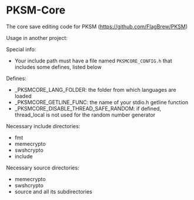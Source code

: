 # PKSM-Core
The core save editing code for PKSM (https://github.com/FlagBrew/PKSM)

Usage in another project:

Special info:
- Your include path must have a file named `PKSMCORE_CONFIG.h` that includes some defines, listed below

Defines:
- _PKSMCORE_LANG_FOLDER: the folder from which languages are loaded
- _PKSMCORE_GETLINE_FUNC: the name of your stdio.h getline function
- _PKSMCORE_DISABLE_THREAD_SAFE_RANDOM: if defined, thread_local is not used for the random number generator

Necessary include directories:
- fmt
- memecrypto
- swshcrypto
- include

Necessary source directories:
- memecrypto
- swshcrypto
- source and all its subdirectories
